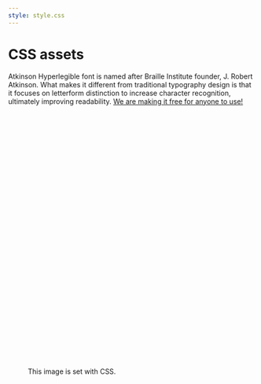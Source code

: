 ```yaml
---
style: style.css
---
```


# CSS assets

Atkinson Hyperlegible font is named after Braille Institute founder, J. Robert Atkinson. What makes it different from traditional typography design is that it focuses on letterform distinction to increase character recognition, ultimately improving readability. [We are making it free for anyone to use!](https://brailleinstitute.org/freefont)

<figure>
<div class="bg" style="height: 518px;"></div>
<figcaption>This image is set with CSS.</figcaption>
</figure>
